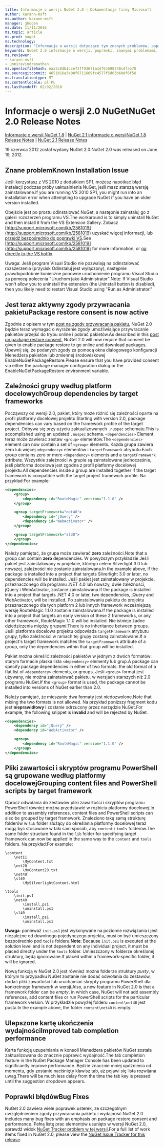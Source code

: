 ```yaml
---
title: Informacje o wersji NuGet 2.0 | Dokumentacja firmy Microsoft
author: karann-msft
ms.author: karann-msft
manager: ghogen
ms.date: 11/11/2016
ms.topic: article
ms.prod: nuget
ms.technology: 
description: "Informacje o wersji dotyczące tym znanych problemów, poprawki, dodatkowe funkcje i dcr NuGet w wersji 2.0."
keywords: NuGet 2.0 informacje o wersji, poprawki, znanymi problemami, nowe funkcje, dcr
ms.reviewer:
- karann-msft
- unniravindranathan
ms.openlocfilehash: eaa3c8db1cce72ff93671a1df63698748cdfab70
ms.sourcegitcommit: 4651b16a3a08f6711669fc4577f5d63b600f8f58
ms.translationtype: MT
ms.contentlocale: pl-PL
ms.lasthandoff: 02/02/2018
---
```

# <a name="nuget-20-release-notes"></a><span data-ttu-id="f94b8-104">Informacje o wersji 2.0 NuGet</span><span class="sxs-lookup"><span data-stu-id="f94b8-104">NuGet 2.0 Release Notes</span></span>

<span data-ttu-id="f94b8-105">[Informacje o wersji NuGet 1.8](../release-notes/nuget-1.8.md) | [NuGet 2.1 informacje o wersji](../release-notes/nuget-2.1.md)</span><span class="sxs-lookup"><span data-stu-id="f94b8-105">[NuGet 1.8 Release Notes](../release-notes/nuget-1.8.md) | [NuGet 2.1 Release Notes](../release-notes/nuget-2.1.md)</span></span>

<span data-ttu-id="f94b8-106">19 czerwca 2012 został wydany NuGet 2.0.</span><span class="sxs-lookup"><span data-stu-id="f94b8-106">NuGet 2.0 was released on June 19, 2012.</span></span>

## <a name="known-installation-issue"></a><span data-ttu-id="f94b8-107">Znane problem</span><span class="sxs-lookup"><span data-stu-id="f94b8-107">Known Installation Issue</span></span>
<span data-ttu-id="f94b8-108">Jeśli korzystasz z VS 2010 z dodatkiem SP1, możesz napotkać błąd instalacji podczas próby uaktualnienia NuGet, jeśli masz starszą wersję zainstalowane.</span><span class="sxs-lookup"><span data-stu-id="f94b8-108">If you are running VS 2010 SP1, you might run into an installation error when attempting to upgrade NuGet if you have an older version installed.</span></span>

<span data-ttu-id="f94b8-109">Obejście jest po prostu odinstalować NuGet, a następnie zainstaluj go z galerii rozszerzeń programu VS.</span><span class="sxs-lookup"><span data-stu-id="f94b8-109">The workaround is to simply uninstall NuGet and then install it from the VS Extension Gallery.</span></span>  <span data-ttu-id="f94b8-110">Zobacz [http://support.microsoft.com/kb/2581019](http://support.microsoft.com/kb/2581019) uzyskać więcej informacji, lub [przejdź bezpośrednio do poprawki VS](http://bit.ly/vsixcertfix).</span><span class="sxs-lookup"><span data-stu-id="f94b8-110">See [http://support.microsoft.com/kb/2581019](http://support.microsoft.com/kb/2581019) for more information, or [go directly to the VS hotfix](http://bit.ly/vsixcertfix).</span></span>

<span data-ttu-id="f94b8-111">Uwaga: Jeśli program Visual Studio nie pozwalają na odinstalować rozszerzenia (przycisk Odinstaluj jest wyłączony), następnie prawdopodobnie konieczne ponowne uruchomienie programu Visual Studio za pomocą polecenia "Uruchom jako Administrator".</span><span class="sxs-lookup"><span data-stu-id="f94b8-111">Note: If Visual Studio won't allow you to uninstall the extension (the Uninstall button is disabled), then you likely need to restart Visual Studio using "Run as Administrator."</span></span>

## <a name="package-restore-consent-is-now-active"></a><span data-ttu-id="f94b8-112">Jest teraz aktywny zgody przywracania pakietu</span><span class="sxs-lookup"><span data-stu-id="f94b8-112">Package restore consent is now active</span></span>

<span data-ttu-id="f94b8-113">Zgodnie z opisem w tym [post na zgody przywracania pakietu](http://blog.nuget.org/20120518/package-restore-and-consent.html), NuGet 2.0 będzie teraz wymagać o wyrażenie zgody umożliwiające przywracanie pakietów przejść do trybu online i pobrać pakietów.</span><span class="sxs-lookup"><span data-stu-id="f94b8-113">As described in this [post on package restore consent](http://blog.nuget.org/20120518/package-restore-and-consent.html), NuGet 2.0 will now require that consent be given to enable package restore to go online and download packages.</span></span> <span data-ttu-id="f94b8-114">Upewnij się, że podanych zgody za pomocą okna dialogowego konfiguracji Menedżera pakietów lub zmiennej środowiskowej EnableNuGetPackageRestore.</span><span class="sxs-lookup"><span data-stu-id="f94b8-114">Please ensure that you have provided consent via either the package manager configuration dialog or the EnableNuGetPackageRestore environment variable.</span></span>

## <a name="group-dependencies-by-target-frameworks"></a><span data-ttu-id="f94b8-115">Zależności grupy według platform docelowych</span><span class="sxs-lookup"><span data-stu-id="f94b8-115">Group dependencies by target frameworks</span></span>

<span data-ttu-id="f94b8-116">Począwszy od wersji 2.0, pakiet, który może różnić się zależności oparte na profil platformy docelowej projektu.</span><span class="sxs-lookup"><span data-stu-id="f94b8-116">Starting with version 2.0, package dependencies can vary based on the framework profile of the target project.</span></span> <span data-ttu-id="f94b8-117">Odbywa się przy użyciu zaktualizowanych `.nuspec` schematu.</span><span class="sxs-lookup"><span data-stu-id="f94b8-117">This is accomplished using an updated `.nuspec` schema.</span></span> <span data-ttu-id="f94b8-118">`<dependencies>` Element teraz może zawierać zestaw `<group>` elementów.</span><span class="sxs-lookup"><span data-stu-id="f94b8-118">The `<dependencies>` element can now contain a set of `<group>` elements.</span></span> <span data-ttu-id="f94b8-119">Każda grupa zawiera zero lub więcej `<dependency>` elementów i `targetFramework` atrybutu.</span><span class="sxs-lookup"><span data-stu-id="f94b8-119">Each group contains zero or more `<dependency>` elements and a `targetFramework` attribute.</span></span> <span data-ttu-id="f94b8-120">Wszystkie zależności w grupie są zainstalowane jednocześnie, jeśli platforma docelowa jest zgodna z profil platformy docelowej projektu.</span><span class="sxs-lookup"><span data-stu-id="f94b8-120">All dependencies inside a group are installed together if the target framework is compatible with the target project framework profile.</span></span> <span data-ttu-id="f94b8-121">Na przykład:</span><span class="sxs-lookup"><span data-stu-id="f94b8-121">For example:</span></span>

```xml
<dependencies>
    <group>
        <dependency id="RouteMagic" version="1.1.0" />
    </group>

    <group targetFramework="net40">
        <dependency id="jQuery" />
        <dependency id="WebActivator" />
    </group>

    <group targetFramework="sl30">
    </group>
</dependencies>
```

<span data-ttu-id="f94b8-122">Należy pamiętać, że grupa może zawierać **zero** zależności.</span><span class="sxs-lookup"><span data-stu-id="f94b8-122">Note that a group can contain **zero** dependencies.</span></span> <span data-ttu-id="f94b8-123">W powyższym przykładzie Jeśli pakiet jest zainstalowany w projekcie, którego celem Silverlight 3.0 lub nowszej, zależności nie zostanie zainstalowana.</span><span class="sxs-lookup"><span data-stu-id="f94b8-123">In the example above, if the package is installed into a project that targets Silverlight 3.0 or later, no dependencies will be installed.</span></span> <span data-ttu-id="f94b8-124">Jeśli pakiet jest zainstalowany w projekcie, przeznaczonego dla programu .NET 4.0 lub nowszy, dwie zależności, jQuery i WebActivator, zostanie zainstalowana.</span><span class="sxs-lookup"><span data-stu-id="f94b8-124">If the package is installed into a project that targets .NET 4.0 or later, two dependencies, jQuery and WebActivator, will be installed.</span></span>  <span data-ttu-id="f94b8-125">Po zainstalowaniu pakietu do projektu przeznaczonego dla tych platform 2 lub innych framework wcześniejszą wersję RouteMagic 1.1.0 zostanie zainstalowana.</span><span class="sxs-lookup"><span data-stu-id="f94b8-125">If the package is installed into a project that targets an early version of these 2 frameworks, or any other framework, RouteMagic 1.1.0 will be installed.</span></span> <span data-ttu-id="f94b8-126">Nie istnieje żadne dziedziczenia między grupami.</span><span class="sxs-lookup"><span data-stu-id="f94b8-126">There is no inheritance between groups.</span></span> <span data-ttu-id="f94b8-127">Jeśli platforma docelowa projektu odpowiada `targetFramework` atrybutu grupy, tylko zależności w ramach tej grupy zostaną zainstalowane.</span><span class="sxs-lookup"><span data-stu-id="f94b8-127">If a project's target framework matches the `targetFramework` attribute of a group, only the dependencies within that group will be installed.</span></span>

<span data-ttu-id="f94b8-128">Pakiet można określić zależności pakietów w jednym z dwóch formatów: starym formacie płaska lista `<dependency>` elementy lub grup.</span><span class="sxs-lookup"><span data-stu-id="f94b8-128">A package can specify package dependencies in either of two formats: the old format of a flat list of `<dependency>` elements, or groups.</span></span> <span data-ttu-id="f94b8-129">Jeśli `<group>` format jest używany, nie można zainstalować pakietu, w wersjach starszych niż 2.0 programu NuGet.</span><span class="sxs-lookup"><span data-stu-id="f94b8-129">If the `<group>` format is used, the package cannot be installed into versions of NuGet earlier than 2.0.</span></span>

<span data-ttu-id="f94b8-130">Należy pamiętać, że mieszanie dwa formaty jest niedozwolone.</span><span class="sxs-lookup"><span data-stu-id="f94b8-130">Note that mixing the two formats is not allowed.</span></span> <span data-ttu-id="f94b8-131">Na przykład poniższy fragment kodu jest **nieprawidłowy** i zostanie odrzucony przez narzędzie NuGet.</span><span class="sxs-lookup"><span data-stu-id="f94b8-131">For example, the following snippet is **invalid** and will be rejected by NuGet.</span></span>

```xml
<dependencies>
    <dependency id="jQuery" />
    <dependency id="WebActivator" />

    <group>
        <dependency id="RouteMagic" version="1.1.0" />
    </group>
</dependencies>
```

## <a name="grouping-content-files-and-powershell-scripts-by-target-framework"></a><span data-ttu-id="f94b8-132">Pliki zawartości i skryptów programu PowerShell są grupowane według platformy docelowej</span><span class="sxs-lookup"><span data-stu-id="f94b8-132">Grouping content files and PowerShell scripts by target framework</span></span>

<span data-ttu-id="f94b8-133">Oprócz odwołania do zestawów pliki zawartości i skryptów programu PowerShell również można przedstawić w rozbiciu platformy docelowej.</span><span class="sxs-lookup"><span data-stu-id="f94b8-133">In addition to assembly references, content files and PowerShell scripts can also be grouped by target framework.</span></span> <span data-ttu-id="f94b8-134">Znaleziono taką samą strukturę folderów w `lib` folder służący do określania platformy docelowej teraz mogą być stosowane w taki sam sposób, aby `content` i `tools` folderów.</span><span class="sxs-lookup"><span data-stu-id="f94b8-134">The same folder structure found in the `lib` folder for specifying target framework can  now be applied in the same way to the `content` and `tools` folders.</span></span> <span data-ttu-id="f94b8-135">Na przykład:</span><span class="sxs-lookup"><span data-stu-id="f94b8-135">For example:</span></span>

    \content
        \net11
            \MyContent.txt
        \net20
            \MyContent20.txt
        \net40
        \sl40
            \MySilverlightContent.html

    \tools
        \init.ps1
        \net40
            \install.ps1
            \uninstall.ps1
        \sl40
            \install.ps1
            \uninstall.ps1

<span data-ttu-id="f94b8-136">**Uwaga**: ponieważ `init.ps1` jest wykonywane na poziomie rozwiązania i jest niezależne od dowolnego pojedynczego projektu, musi on być umieszczony bezpośrednio pod `tools` folderu.</span><span class="sxs-lookup"><span data-stu-id="f94b8-136">**Note**: Because `init.ps1` is executed at the solution level and is not dependent on any individual project, it must be placed directly under the `tools` folder.</span></span> <span data-ttu-id="f94b8-137">Umieszczony w folderze określonej struktury, będą ignorowane.</span><span class="sxs-lookup"><span data-stu-id="f94b8-137">If placed within a framework-specific folder, it will be ignored.</span></span>

<span data-ttu-id="f94b8-138">Nową funkcją w NuGet 2.0 jest również można folderze struktury *pusty*, w którym to przypadku NuGet zostanie nie dodać odwołania do zestawów, dodać pliki zawartości lub uruchamiać skrypty programu PowerShell dla konkretnego framework w wersji.</span><span class="sxs-lookup"><span data-stu-id="f94b8-138">Also, a new feature in NuGet 2.0 is that a framework folder can be *empty*, in which case, NuGet will not add assembly references, add content files or run  PowerShell scripts for the particular framework version.</span></span> <span data-ttu-id="f94b8-139">W przykładzie powyżej folderu `content\net40` jest pusta.</span><span class="sxs-lookup"><span data-stu-id="f94b8-139">In the example above, the folder `content\net40` is empty.</span></span>

## <a name="improved-tab-completion-performance"></a><span data-ttu-id="f94b8-140">Ulepszone kartę ukończenia wydajności</span><span class="sxs-lookup"><span data-stu-id="f94b8-140">Improved tab completion performance</span></span>
<span data-ttu-id="f94b8-141">Karta funkcję uzupełniania w konsoli Menedżera pakietów NuGet została zaktualizowana do znacznie poprawić wydajność.</span><span class="sxs-lookup"><span data-stu-id="f94b8-141">The tab completion feature in the NuGet Package Manager Console has been updated to significantly improve performance.</span></span> <span data-ttu-id="f94b8-142">Będzie znacznie mniej opóźnienia od momentu, gdy zostanie naciśnięty klawisz tab, aż pojawi się lista rozwijana uwag.</span><span class="sxs-lookup"><span data-stu-id="f94b8-142">There will be much less delay from the time the tab key is pressed until the suggestion dropdown appears.</span></span>

## <a name="bug-fixes"></a><span data-ttu-id="f94b8-143">Poprawki błędów</span><span class="sxs-lookup"><span data-stu-id="f94b8-143">Bug Fixes</span></span>
<span data-ttu-id="f94b8-144">NuGet 2.0 zawiera wiele poprawek usterek, ze szczególnym uwzględnieniem zgody przywracania pakietu i wydajność.</span><span class="sxs-lookup"><span data-stu-id="f94b8-144">NuGet 2.0 includes many bug fixes with an emphasis on package restore consent and performance.</span></span>
<span data-ttu-id="f94b8-145">Pełną listę prac elementów usunięto w wersji NuGet 2.0, sprawdź widok [NuGet Tracker problem w tej wersji](http://nuget.codeplex.com/workitem/list/advanced?keyword=&status=Closed&type=All&priority=All&release=NuGet%202.0&assignedTo=All&component=All&sortField=Votes&sortDirection=Descending&page=0).</span><span class="sxs-lookup"><span data-stu-id="f94b8-145">For a full list of work items fixed in NuGet 2.0, please view the [NuGet Issue Tracker for this release](http://nuget.codeplex.com/workitem/list/advanced?keyword=&status=Closed&type=All&priority=All&release=NuGet%202.0&assignedTo=All&component=All&sortField=Votes&sortDirection=Descending&page=0).</span></span>
